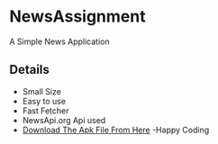 # NewsAssignment
A Simple News Application
## Details

* Small Size
* Easy to use
* Fast Fetcher
* NewsApi.org Api used
* [Download The Apk File From Here](https://github.com/adminvns/NewsAssignment/blob/master/News%20Application.apk?raw=true) -Happy Coding
```
